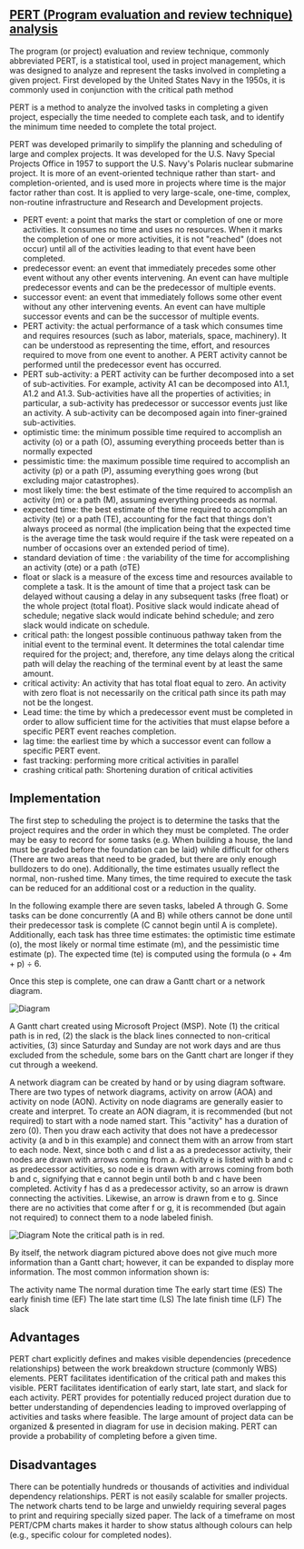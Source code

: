 [PERT (Program evaluation and review technique) analysis](https://en.wikipedia.org/wiki/Program_evaluation_and_review_technique)
---

The program (or project) evaluation and review technique, commonly abbreviated PERT, is a statistical tool, used in project management, which was designed to analyze and represent the tasks involved in completing a given project. First developed by the United States Navy in the 1950s, it is commonly used in conjunction with the critical path method

PERT is a method to analyze the involved tasks in completing a given project, especially the time needed to complete each task, and to identify the minimum time needed to complete the total project.

PERT was developed primarily to simplify the planning and scheduling of large and complex projects. It was developed for the U.S. Navy Special Projects Office in 1957 to support the U.S. Navy's Polaris nuclear submarine project. It is more of an event-oriented technique rather than start- and completion-oriented, and is used more in projects where time is the major factor rather than cost. It is applied to very large-scale, one-time, complex, non-routine infrastructure and Research and Development projects.

  - PERT event: a point that marks the start or completion of one or more activities. It consumes no time and uses no resources. When it marks the completion of one or more activities, it is not "reached" (does not occur) until all of the activities leading to that event have been completed.
  - predecessor event: an event that immediately precedes some other event without any other events intervening. An event can have multiple predecessor events and can be the predecessor of multiple events.
  - successor event: an event that immediately follows some other event without any other intervening events. An event can have multiple successor events and can be the successor of multiple events.
  - PERT activity: the actual performance of a task which consumes time and requires resources (such as labor, materials, space, machinery). It can be understood as representing the time, effort, and resources required to move from one event to another. A PERT activity cannot be performed until the predecessor event has occurred.
  - PERT sub-activity: a PERT activity can be further decomposed into a set of sub-activities. For example, activity A1 can be decomposed into A1.1, A1.2 and A1.3. Sub-activities have all the properties of activities; in particular, a sub-activity has predecessor or successor events just like an activity. A sub-activity can be decomposed again into finer-grained sub-activities.
  - optimistic time: the minimum possible time required to accomplish an activity (o) or a path (O), assuming everything proceeds better than is normally expected
  - pessimistic time: the maximum possible time required to accomplish an activity (p) or a path (P), assuming everything goes wrong (but excluding major catastrophes).
  - most likely time: the best estimate of the time required to accomplish an activity (m) or a path (M), assuming everything proceeds as normal.
  - expected time: the best estimate of the time required to accomplish an activity (te) or a path (TE), accounting for the fact that things don't always proceed as normal (the implication being that the expected time is the average time the task would require if the task were repeated on a number of occasions over an extended period of time).
  - standard deviation of time : the variability of the time for accomplishing an activity (σte) or a path (σTE)
  - float or slack is a measure of the excess time and resources available to complete a task. It is the amount of time that a project task can be delayed without causing a delay in any subsequent tasks (free float) or the whole project (total float). Positive slack would indicate ahead of schedule; negative slack would indicate behind schedule; and zero slack would indicate on schedule.
  - critical path: the longest possible continuous pathway taken from the initial event to the terminal event. It determines the total calendar time required for the project; and, therefore, any time delays along the critical path will delay the reaching of the terminal event by at least the same amount.
  - critical activity: An activity that has total float equal to zero. An activity with zero float is not necessarily on the critical path since its path may not be the longest.
  - Lead time: the time by which a predecessor event must be completed in order to allow sufficient time for the activities that must elapse before a specific PERT event reaches completion.
  - lag time: the earliest time by which a successor event can follow a specific PERT event.
  - fast tracking: performing more critical activities in parallel
  - crashing critical path: Shortening duration of critical activities

Implementation
---

The first step to scheduling the project is to determine the tasks that the project requires and the order in which they must be completed. The order may be easy to record for some tasks (e.g. When building a house, the land must be graded before the foundation can be laid) while difficult for others (There are two areas that need to be graded, but there are only enough bulldozers to do one). Additionally, the time estimates usually reflect the normal, non-rushed time. Many times, the time required to execute the task can be reduced for an additional cost or a reduction in the quality.

In the following example there are seven tasks, labeled A through G. Some tasks can be done concurrently (A and B) while others cannot be done until their predecessor task is complete (C cannot begin until A is complete). Additionally, each task has three time estimates: the optimistic time estimate (o), the most likely or normal time estimate (m), and the pessimistic time estimate (p). The expected time (te) is computed using the formula (o + 4m + p) ÷ 6.

Once this step is complete, one can draw a Gantt chart or a network diagram.

![Diagram](https://upload.wikimedia.org/wikipedia/en/7/73/Pert_example_gantt_chart.gif)

A Gantt chart created using Microsoft Project (MSP). Note (1) the critical path is in red, (2) the slack is the black lines connected to non-critical activities, (3) since Saturday and Sunday are not work days and are thus excluded from the schedule, some bars on the Gantt chart are longer if they cut through a weekend.

A network diagram can be created by hand or by using diagram software. There are two types of network diagrams, activity on arrow (AOA) and activity on node (AON). Activity on node diagrams are generally easier to create and interpret. To create an AON diagram, it is recommended (but not required) to start with a node named start. This "activity" has a duration of zero (0). Then you draw each activity that does not have a predecessor activity (a and b in this example) and connect them with an arrow from start to each node. Next, since both c and d list a as a predecessor activity, their nodes are drawn with arrows coming from a. Activity e is listed with b and c as predecessor activities, so node e is drawn with arrows coming from both b and c, signifying that e cannot begin until both b and c have been completed. Activity f has d as a predecessor activity, so an arrow is drawn connecting the activities. Likewise, an arrow is drawn from e to g. Since there are no activities that come after f or g, it is recommended (but again not required) to connect them to a node labeled finish.

![Diagram](https://upload.wikimedia.org/wikipedia/en/4/40/Pert_example_network_diagram.gif)
Note the critical path is in red.

By itself, the network diagram pictured above does not give much more information than a Gantt chart; however, it can be expanded to display more information. The most common information shown is:

The activity name
The normal duration time
The early start time (ES)
The early finish time (EF)
The late start time (LS)
The late finish time (LF)
The slack


Advantages
---

PERT chart explicitly defines and makes visible dependencies (precedence relationships) between the work breakdown structure (commonly WBS) elements.
PERT facilitates identification of the critical path and makes this visible.
PERT facilitates identification of early start, late start, and slack for each activity.
PERT provides for potentially reduced project duration due to better understanding of dependencies leading to improved overlapping of activities and tasks where feasible.
The large amount of project data can be organized & presented in diagram for use in decision making.
PERT can provide a probability of completing before a given time.

Disadvantages
---

There can be potentially hundreds or thousands of activities and individual dependency relationships.
PERT is not easily scalable for smaller projects.
The network charts tend to be large and unwieldy requiring several pages to print and requiring specially sized paper.
The lack of a timeframe on most PERT/CPM charts makes it harder to show status although colours can help (e.g., specific colour for completed nodes).
